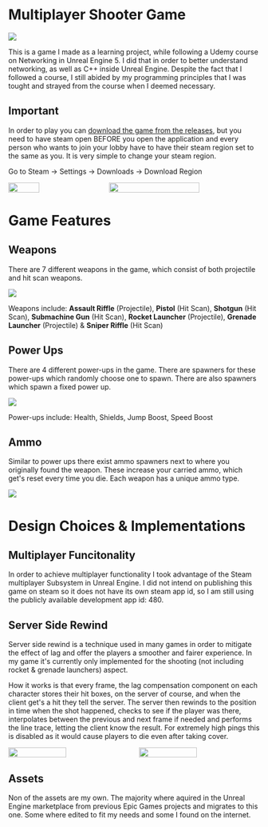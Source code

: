 # Multiplayer Shooter Game

![](https://i.imgur.com/RccZhy8.jpeg)

This is a game I made as a learning project, while following a Udemy course on Networking in Unreal Engine 5. I did that in order to better understand networking, as well as C++ inside Unreal Engine. Despite the fact that I followed a course, I still abided by my programming principles that I was tought and strayed from the course when I deemed necessary.
## Important
In order to play you can <a href="https://github.com/AlexKougentakos/UE5-MultiplayerShooter/releases/tag/Release" target="_blank" rel="noopener noreferrer">download the game from the releases</a>, but you need to have steam open BEFORE you open the application and every person who wants to join your lobby have to have their steam region set to the same as you. It is very simple to change your steam region.

Go to Steam -> Settings -> Downloads -> Download Region
<div style="display: flex; justify-content: space-between;">
 <img src="https://i.imgur.com/Tig39pI.png" width="35%" height=100% />
  <img src="https://i.imgur.com/FLa6FZF.png" width="60%" height=100% />
</div>


# Game Features

## Weapons
There are 7 different weapons in the game, which consist of both projectile and hit scan weapons.

![](https://i.imgur.com/dJLWnZP.png)

Weapons include: **Assault Riffle** (Projectile), **Pistol** (Hit Scan), **Shotgun** (Hit Scan), **Submachine Gun** (Hit Scan), **Rocket Launcher** (Projectile), **Grenade Launcher** (Projectile) & **Sniper Riffle** (Hit Scan)

## Power Ups
There are 4 different power-ups in the game.
There are spawners for these power-ups which randomly choose one to spawn. There are also spawners which spawn a fixed power up.

![](https://i.imgur.com/G2UPuqK.png)

Power-ups include: Health, Shields, Jump Boost, Speed Boost

## Ammo
Similar to power ups there exist ammo spawners next to where you originally found the weapon. These increase your carried ammo, which get's reset every time you die.
Each weapon has a unique ammo type.

![](https://i.imgur.com/CgBL91a.png)


# Design Choices & Implementations
## Multiplayer Funcitonality
In order to achieve multiplayer functionality I took advantage of the Steam multiplayer Subsystem in Unreal Engine. I did not intend on publishing this game on steam so it does not have its own steam app id, so I am still using the publicly available development app id: 480.

## Server Side Rewind
Server side rewind is a technique used in many games in order to mitigate the effect of lag and offer the players a smoother and fairer experience. In my game it's currently only implemented for the shooting (not including rocket & grenade launchers) aspect.

How it works is that every frame, the lag compensation component on each character stores their hit boxes, on the server of course, and when the client get's a hit they tell the server. The server then rewinds to the position in time when the shot happened, checks to see if the player was there, interpolates between the previous and next frame if needed and performs the line trace, letting the client know the result.
For extremely high pings this is disabled as it would cause players to die even after taking cover.

<div style="display: flex; justify-content: space-between;">
 <img src="https://i.imgur.com/asflkC9.png" width="48%" />
  <img src="https://i.imgur.com/97RoyLz.png" width="48%" />
</div>

## Assets
Non of the assets are my own. The majority where aquired in the Unreal Engine marketplace from previous Epic Games projects and migrates to this one. Some where edited to fit my needs and some I found on the internet.


